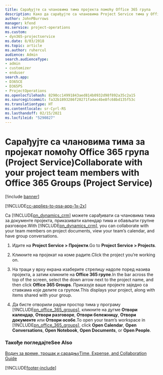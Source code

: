 ```yaml
---
title: Сарађујте са члановима тима пројекта помоћу Office 365 група
description: Како да сарађујте са члановима Project Service тима у Office 365 групама
author: JohnPBurrows
manager: kfend
ms.service: project-operations
ms.custom:
- dyn365-projectservice
ms.date: 8/03/2018
ms.topic: article
ms.author: ruhercul
audience: Admin
search.audienceType:
- admin
- customizer
- enduser
search.app:
- D365CE
- D365PS
- ProjectOperations
ms.openlocfilehash: 8290cc14991843aed814b0932d98f892a35c2a15
ms.sourcegitcommit: fa32b1893286f20271fa4ec4be8fc68bd135f53c
ms.translationtype: HT
ms.contentlocale: sr-Cyrl-RS
ms.lasthandoff: 02/15/2021
ms.locfileid: "5290827"
---
```

# <a name="collaborate-with-your-project-team-members-with-office-365-groups-project-service"></a><span data-ttu-id="d19cf-103">Сарађујте са члановима тима за пројекат помоћу Office 365 група (Project Service)</span><span class="sxs-lookup"><span data-stu-id="d19cf-103">Collaborate with your project team members with Office 365 Groups (Project Service)</span></span>

[!include [banner](../includes/psa-now-project-operations.md)]

[!INCLUDE[cc-applies-to-psa-app-1x-2x](../includes/cc-applies-to-psa-app-1x-2x.md)]

<span data-ttu-id="d19cf-104">Са [!INCLUDE[pn_dynamics_crm](../includes/pn-dynamics-crm.md)] можете сарађивати са члановима тима за документе пројекта, приказивати календар тима и обављати групне разговоре.</span><span class="sxs-lookup"><span data-stu-id="d19cf-104">With [!INCLUDE[pn_dynamics_crm](../includes/pn-dynamics-crm.md)], you can collaborate with your team members on project documents, view your team’s calendar, and have group conversations.</span></span>  
  
1. <span data-ttu-id="d19cf-105">Идите на **Project Service > Пројекти**.</span><span class="sxs-lookup"><span data-stu-id="d19cf-105">Go to **Project Service > Projects**.</span></span>  
  
2. <span data-ttu-id="d19cf-106">Кликните на пројекат на коме радите.</span><span class="sxs-lookup"><span data-stu-id="d19cf-106">Click the project you’re working on.</span></span>  
  
3. <span data-ttu-id="d19cf-107">На траци у врху екрана изаберите стрелицу надоле поред назива пројекта, а затим кликните на **Office 365 групе**.</span><span class="sxs-lookup"><span data-stu-id="d19cf-107">In the bar across the top of the screen, select the down arrow next to the project name, and then click **Office 365 Groups**.</span></span> <span data-ttu-id="d19cf-108">Приказује ваше пројекте заједно са ставкама које делите са групом.</span><span class="sxs-lookup"><span data-stu-id="d19cf-108">This displays your project, along with items shared with your group.</span></span>  
  
4. <span data-ttu-id="d19cf-109">Да бисте отворили радни простор тима у програму [!INCLUDE[pn_office_365_groups](../includes/pn-office-365-groups.md)], кликните на дугме **Отвори календар**, **Отвори разговоре**, **Отвори бележницу**, **Отвори документе** или **Отвори особе**.</span><span class="sxs-lookup"><span data-stu-id="d19cf-109">To open your team’s workspace in [!INCLUDE[pn_office_365_groups](../includes/pn-office-365-groups.md)], click **Open Calendar**, **Open Conversations**, **Open Notebook**, **Open Documents**, or **Open People**.</span></span>  
  
### <a name="see-also"></a><span data-ttu-id="d19cf-110">Такође погледајте</span><span class="sxs-lookup"><span data-stu-id="d19cf-110">See Also</span></span>  
 [<span data-ttu-id="d19cf-111">Водич за време, трошак и сарадњу</span><span class="sxs-lookup"><span data-stu-id="d19cf-111">Time, Expense, and Collaboration Guide</span></span>](../psa/time-expense-collaboration-guide.md)


[!INCLUDE[footer-include](../includes/footer-banner.md)]